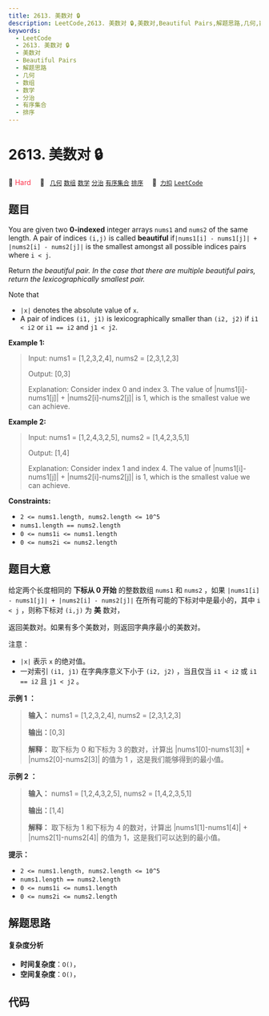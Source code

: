 ```yaml
---
title: 2613. 美数对 🔒
description: LeetCode,2613. 美数对 🔒,美数对,Beautiful Pairs,解题思路,几何,数组,数学,分治,有序集合,排序
keywords:
  - LeetCode
  - 2613. 美数对 🔒
  - 美数对
  - Beautiful Pairs
  - 解题思路
  - 几何
  - 数组
  - 数学
  - 分治
  - 有序集合
  - 排序
---
```


# 2613. 美数对 🔒

🔴 <font color=#ff334b>Hard</font>&emsp; 🔖&ensp; [`几何`](/tag/geometry.md) [`数组`](/tag/array.md) [`数学`](/tag/math.md) [`分治`](/tag/divide-and-conquer.md) [`有序集合`](/tag/ordered-set.md) [`排序`](/tag/sorting.md)&emsp; 🔗&ensp;[`力扣`](https://leetcode.cn/problems/beautiful-pairs) [`LeetCode`](https://leetcode.com/problems/beautiful-pairs)

## 题目

You are given two **0-indexed** integer arrays `nums1` and `nums2` of the same
length. A pair of indices `(i,j)` is called **beautiful** if`|nums1[i] -
nums1[j]| + |nums2[i] - nums2[j]|` is the smallest amongst all possible
indices pairs where `i < j`.

Return _the beautiful pair. In the case that there are multiple beautiful
pairs, return the lexicographically smallest pair._

Note that

  * `|x|` denotes the absolute value of `x`.
  * A pair of indices `(i1, j1)` is lexicographically smaller than `(i2, j2)` if `i1 < i2` or `i1 == i2` and `j1 < j2`.



**Example 1:**

> Input: nums1 = [1,2,3,2,4], nums2 = [2,3,1,2,3]
> 
> Output: [0,3]
> 
> Explanation: Consider index 0 and index 3. The value of |nums1[i]-nums1[j]| + |nums2[i]-nums2[j]| is 1, which is the smallest value we can achieve.

**Example 2:**

> Input: nums1 = [1,2,4,3,2,5], nums2 = [1,4,2,3,5,1]
> 
> Output: [1,4]
> 
> Explanation: Consider index 1 and index 4. The value of |nums1[i]-nums1[j]| + |nums2[i]-nums2[j]| is 1, which is the smallest value we can achieve.

**Constraints:**

  * `2 <= nums1.length, nums2.length <= 10^5`
  * `nums1.length == nums2.length`
  * `0 <= nums1i <= nums1.length`
  * `0 <= nums2i <= nums2.length`


## 题目大意

给定两个长度相同的 **下标从 0 开始** 的整数数组 `nums1` 和 `nums2` ，如果 `|nums1[i] - nums1[j]| +
|nums2[i] - nums2[j]|` 在所有可能的下标对中是最小的，其中 `i < j` ，则称下标对 `(i,j)` 为 **美** 数对，

返回美数对。如果有多个美数对，则返回字典序最小的美数对。

注意：

  * `|x|` 表示 `x` 的绝对值。
  * 一对索引 `(i1, j1)` 在字典序意义下小于 `(i2, j2)` ，当且仅当 `i1 < i2` 或 `i1 == i2` 且 `j1 < j2` 。



**示例 1 ：**

> 
> 
> 
> 
> 
> **输入：** nums1 = [1,2,3,2,4], nums2 = [2,3,1,2,3]
> 
> **输出：**[0,3]
> 
> **解释：** 取下标为 0 和下标为 3 的数对，计算出 |nums1[0]-nums1[3]| + |nums2[0]-nums2[3]| 的值为 1 ，这是我们能够得到的最小值。
> 
> 

**示例 2 ：**

> 
> 
> 
> 
> 
> **输入：** nums1 = [1,2,4,3,2,5], nums2 = [1,4,2,3,5,1]
> 
> **输出：**[1,4]
> 
> **解释：** 取下标为 1 和下标为 4 的数对，计算出 |nums1[1]-nums1[4]| + |nums2[1]-nums2[4]| 的值为 1，这是我们可以达到的最小值。
> 
> 



**提示：**

  * `2 <= nums1.length, nums2.length <= 10^5`
  * `nums1.length == nums2.length`
  * `0 <= nums1i <= nums1.length`
  * `0 <= nums2i <= nums2.length`


## 解题思路

#### 复杂度分析

- **时间复杂度**：`O()`，
- **空间复杂度**：`O()`，

## 代码

```javascript

```